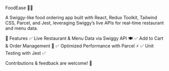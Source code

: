 FoodEase 🍔🚀

A Swiggy-like food ordering app built with React, Redux Toolkit, Tailwind CSS, Parcel, and Jest, leveraging Swiggy’s live APIs for real-time restaurant and menu data.

🔧 Features
✅ Live Restaurant & Menu Data via Swiggy API 🍽️
✅ Add to Cart & Order Management 🛒
✅ Optimized Performance with Parcel ⚡
✅ Unit Testing with Jest ✅

Contributions & feedback are welcome! 🎉
